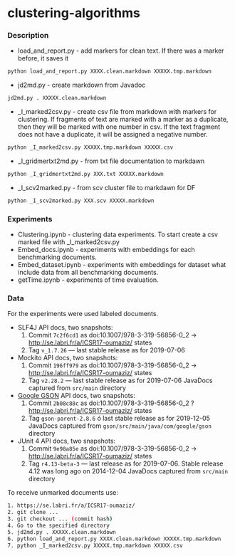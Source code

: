 # clustering-algorithms

### Description

* load_and_report.py - add markers for clean text. If there was a marker before, it saves it
```sh
python load_and_report.py XXXX.clean.markdown XXXXX.tmp.markdown
```
* jd2md.py - create markdown from Javadoc
```sh
jd2md.py . XXXXX.clean.markdown
```
* _I_marked2csv.py - create csv file from markdown with markers for clustering. If fragments of text are marked with a marker as a duplicate, then they will be marked with one number in csv. If the text fragment does not have a duplicate, it will be assigned a negative number.
```sh
python _I_marked2csv.py XXXXX.tmp.markdown XXXXX.csv
```
* _I_gridmertxt2md.py - from txt file documentation to markdawn
```sh
python _I_gridmertxt2md.py XXX.txt XXXXX.markdown
```
* _I_scv2marked.py - from scv cluster file to markdawn for DF
```sh
python _I_scv2marked.py XXX.scv XXXXX.markdown
```

### Experiments

* Clustering.ipynb - clustering data experiments. To start create a csv marked file with _I_marked2csv.py
* Embed_docs.ipynb - experiments with embeddings for each benchmarking documents. 
* Embed_dataset.ipynb - experiments with embeddings for dataset what include data from all benchmarking documents. 
* getTime.ipynb - experiments of time evaluation.



### Data
For the experiments were used labeled documents.
* SLF4J API docs, two snapshots:
    1. Commit `7c2f6cd1` as doi:10.1007/978-3-319-56856-0_2 → http://se.labri.fr/a/ICSR17-oumaziz/ states
    2. Tag `v_1.7.26` — last stable release as for 2019-07-06
* Mockito API docs, two snapshots:
    1. Commit `196ff979` as doi:10.1007/978-3-319-56856-0_2 → http://se.labri.fr/a/ICSR17-oumaziz/ states
    2. Tag `v2.28.2` — last stable release as for 2019-07-06
    JavaDocs captured from `src/main` directory
* [Google GSON](https://github.com/google/gson) API docs, two snapshots:
    1. Commit `2b08c88c` as doi:10.1007/978-3-319-56856-0_2 ? http://se.labri.fr/a/ICSR17-oumaziz/ states
    2. Tag `gson-parent-2.8.6` ó last stable release as for 2019-12-05
    JavaDocs captured from `gson/src/main/java/com/google/gson` directory
* JUnit 4 API docs, two snapshots:
    1. Commit `9e98a85e` as doi:10.1007/978-3-319-56856-0_2 → http://se.labri.fr/a/ICSR17-oumaziz/ states
    2. Tag `r4.13-beta-3` — last release as for 2019-07-06. Stable release 4.12 was long ago on 2014-12-04
    JavaDocs captured from `src/main` directory

To receive unmarked documents use:
```sh
1. https://se.labri.fr/a/ICSR17-oumaziz/
2. git clone ...
3. git checkout ... (commit hash)
4. Go to the specified directory
5. jd2md.py . XXXXX.clean.markdown
6. python load_and_report.py XXXX.clean.markdown XXXXX.tmp.markdown
7. python _I_marked2csv.py XXXXX.tmp.markdown XXXXX.csv
```
